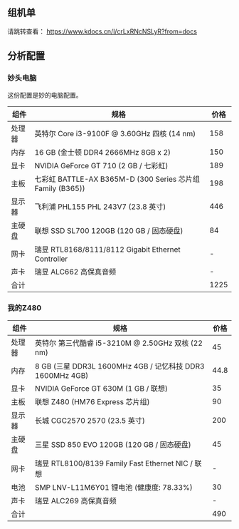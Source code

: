## 组机单
请跳转查看： https://www.kdocs.cn/l/crLxRNcNSLyR?from=docs

## 分析配置
### 妙头电脑
这份配置是妙的电脑配置。
<table>
    <thead>
        <tr>
            <th>组件</th>
            <th>规格</th>
            <th>价格</th>
        </tr>
    </thead>
    <tbody>
        <tr>
            <td>处理器</td>
            <td>英特尔 Core i3-9100F @ 3.60GHz 四核 (14 nm)</td>
            <td>158</td>
        </tr>
        <tr>
            <td>内存</td>
            <td>16 GB (金士顿 DDR4 2666MHz 8GB x 2)</td>
            <td>150</td>
        </tr>
        <tr>
            <td>显卡</td>
            <td>NVIDIA GeForce GT 710 (2 GB / 七彩虹)</td>
            <td>189</td>
        </tr>
        <tr>
            <td>主板</td>
            <td>七彩虹 BATTLE-AX B365M-D (300 Series 芯片组 Family (B365))</td>
            <td>198</td>
        </tr>
        <tr>
            <td>显示器</td>
            <td>飞利浦 PHL155 PHL 243V7 (23.8 英寸)</td>
            <td>446</td>
        </tr>
        <tr>
            <td>主硬盘</td>
            <td>联想 SSD SL700 120GB (120 GB / 固态硬盘)</td>
            <td>84</td>
        </tr>
        <tr>
            <td>网卡</td>
            <td>瑞昱 RTL8168/8111/8112 Gigabit Ethernet Controller</td>
            <td>-</td>
        </tr>
        <tr>
            <td>声卡</td>
            <td>瑞昱 ALC662 高保真音频</td>
            <td>-</td>
        </tr>
        <tr>
            <td>合计</td>
            <td></td>
            <td>1225</td>
        </tr>
    </tbody>
</table>

### 我的Z480
<table>
    <thead>
        <tr>
            <th>组件</th>
            <th>规格</th>
            <th>价格</th>
        </tr>
    </thead>
    <tbody>
        <tr>
            <td>处理器</td>
            <td>英特尔 第三代酷睿 i5-3210M @ 2.50GHz 双核 (22 nm)</td>
            <td>45</td>
        </tr>
        <tr>
            <td>内存</td>
            <td>8 GB (三星 DDR3L 1600MHz 4GB / 记忆科技 DDR3 1600MHz 4GB)</td>
            <td>44.8</td>
        </tr>
        <tr>
            <td>显卡</td>
            <td>NVIDIA GeForce GT 630M (1 GB / 联想)</td>
            <td>35</td>
        </tr>
        <tr>
            <td>主板</td>
            <td>联想 Z480 (HM76 Express 芯片组)</td>
            <td>90</td>
        </tr>
        <tr>
            <td>显示器</td>
            <td>长城 CGC2570 2570 (23.5 英寸)</td>
            <td>200</td>
        </tr>
        <tr>
            <td>主硬盘</td>
            <td>三星 SSD 850 EVO 120GB (120 GB / 固态硬盘)</td>
            <td>45</td>
        </tr>
        <tr>
            <td>网卡</td>
            <td>瑞昱 RTL8100/8139 Family Fast Ethernet NIC / 联想</td>
            <td>-</td>
        </tr>
        <tr>
            <td>电池</td>
            <td>SMP LNV-L11M6Y01 锂电池 (健康度: 78.33%)</td>
            <td>30</td>
        </tr>
        <tr>
            <td>声卡</td>
            <td>瑞昱 ALC269 高保真音频</td>
            <td>-</td>
        </tr>
        <tr>
            <td>合计</td>
            <td></td>
            <td>490</td>
        </tr>
    </tbody>
</table>